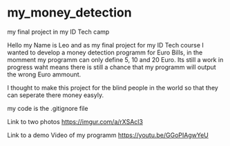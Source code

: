 # my_money_detection
my final project in my ID Tech camp

Hello my Name is Leo and as my final project for my ID Tech course I wanted to develop a money detection programm for Euro Bills,
in the momment my programm can only define 5, 10 and 20 Euro.
Its still a work in progress waht means there is still a chance that my programm will output the wrong Euro ammount.

I thought to make this project for the blind people in the world so that they can seperate there money easyly.



my code is the .gitignore file



Link to two photos https://imgur.com/a/rXSAcl3

Link to a demo Video of my programm https://youtu.be/GGoPIAgwYeU
